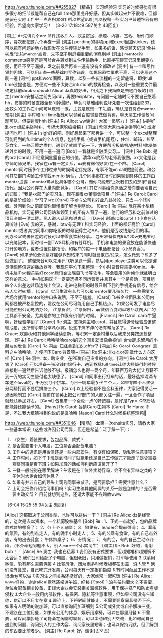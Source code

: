 https://web.thuhole.com/##255827 【精品】
实习经验洞
实习的时候感觉有很多很小的细节很能帮自己在full time那里提升好感，但其实做起来并不很难，但都是要在实际工作中一点点积累orz 所以希望uu们可以投稿一些实习中普适性的有用经验，希望向大家学习！
（3-20 17:18:49 587关注 43回复）

[洞主] dz先讲几个orz 邮件按收件人、抄送密送、标题、内容、签名、附件的顺序，每次都把这六个再查一遍
[洞主] pending的事项ppt和excel里加sticker，还可以把有问题的地方截图发在文件传输助手里，如果多的话，感觉聊天记录“合并转发”比较mentor查看，又不至于刷屏把重要的消息刷掉
[洞主] mentor的comments感觉还是可以合并转发到文件传输助手，比直接在聊天记录里翻要方便，而且不至于漏掉，发之前最后再查一遍有没有全都改过
[洞主] 有一个叫写作猫的网站，可以用ai查一些基础的写作错误，如果保密性要求不高，可以先用这个刷一遍
[洞主] ppt和word画图，算数，以及一些有流程的一定留底稿，即使full time没提也是，方便对一些不太符合intuition的数再检查，以及对一些重要文件最终定稿前double check
[Alice] dz真的好棒，相比之下我简直是去吃白饭的
[洞主] mentor安排活之前先问ddl，再要template，有问题一定随时问不要自己憋着hh，安排的时候直接全都问掉最好，毕竟马基雅维利说坏处要一次性给到233，比较久的工作在中间可以反馈一版，主要是反馈一下进度，确认是否符合mentor预期
[洞主] 平时和full time相处可以领英百度微信做做背调，聊天聊工作请教问题可以，但要适度hhh
[洞主] Re Alice: ww谢谢！大家一起努力！
[洞主] 讲得好乱orz 想起来随时补，希望大家积极投稿！
[洞主] 希望大家也来讲讲啊QAQ 或者提问也可！
[洞主] sigh好的吧，刚好想起来了那再讲一个，可以整一个excel整理可能用到的full time的个人信息，包括手机（或者手机尾号），住址，邮箱，甚至英文名，一些习惯之类的，遇到了就顺手记一下，方便帮老板值机/送材料/收发快递外卖的时候，不用一遍一遍问
[Bob] 一看就是金融类实习。。
[洞主] Re Bob: 是的orz
[Carol] 不经意间显露自己的价值，清华xx院系的老师我很熟，xx大佬是我导师的师兄弟，我家在xx有一定关系，xx我有微信好友/在一个群。
[Carol] mentor同时压多个工作过来的时候确定优先级，有事不能on call要提前说。和公司其它部门沟通工作前找mentor确认，几个同事都在场时如果聊到具体的工作由mentor披露：mentor可以说具体哪个公司，而你只能用“上次我们去的那家”含糊指代。因为公司存在大量内部竞争。
[Carol] 其它同事给你派活之前你要表明自己的归属：“我是xx部门的实习生，现在跟着xx董事做项目。”
[洞主] Re Carol: Carol的是高阶经验！学习了orz
[Carol] 不参与公司和行业八卦讨论，只当一个倾听者。没问到你之前即使你很懂很了解也别瞎bb。
[Carol] Re 洞主: 我在某小型精品机构，实习前把公司网站和领英上的所有人背了一遍，他们的经历和之前做过的项目全部一清二楚。见人说人话见鬼说鬼话。
[Dave] 谢谢dz和carol！(小白在认真听讲
[Eve] 我的天，感谢，btw有无理工科实习经验，上面的都好高阶
[Carol] mentor或者其它同事带你吃饭的时候记得主动AA，他们是否收钱是他们的事。
到办公室或者出差的时候可以带零食饮料分享。
包里准备快充65/100w充电宝可以充笔记本，同时带一副TWS耳机和有线耳机。
手机和电脑的录音放在能够快速打开的地方，或者设置快捷指令。和客户的每一个电话都录音（小米真香）。
[Carol] 如果参加会议最好能够做到结束的同时就出报告/记录，怎么做到？练多了就做到了。
整理录音可以先用讯飞听见跑一遍，然后用potplayer之类可以快捷键灵活调整倍速的播放器听。我现在平均下来整理一个小时录音只需要40min。
手机电脑iPad提前装好zoom腾讯会议瞩目飞书等软件，等急着用的时候你就能明白这样的意义。
手机如果双卡一定要选择不同运营商并且其中一个是移动，项目组四个人出差边赶场边线上会议，走进电梯间的时候只剩下我的手机还有信号，给合伙人实时转播。
[Carol] 实习生没有名片可以和mentor要几张名片，一些需要名片场合就用mentor的并口头说明，不至于尴尬。
[Carol] 飞书企业团队和公司内网都是被严格监控的，建议在公司尽可能用自己手机热点。
如果公司发了电脑尽可能使用公司电脑办公。
注意保密，注意保密，qq微信百度网盘等互联网大厂的工具都不安全，尤其是你的工作很有价值的时候。
[Francis] Re Carol: carol牛逼啊，好经验学到了
[Grace] Re 洞主: 支持洞主和carol，并且觉得这份经验应该整理成册。比所谓求职分享凡尔赛，说些不痛不痒的话有帮助多了。
[Carol] Re Grace: 欢迎dz和其他同学继续更新，等积累一定素材量以后我来分类按逻辑整理。
[洞主] Re Carol: 哈哈哈哈carol的这个回复就很像会被full time跪求留用的小朋友的发言
[Carol] Re 洞主: 已经拿到口头offer了
[洞主] Re Carol: Congrats! 意料之中哈哈哈，方便问下Carol背景嘛~
[洞主] Re 洞主: like本or硕 做什么方向这样
[Carol] Re 洞主: 本，跨专业，在PE做自己专业的方向。
[洞主] Re Carol: 太厉害了
[Carol] 可以准备一张没钱的银行卡，遇到憨批full time让你大额垫付的时候直接刷一遍然后告诉他钱不够。报销怎么也得一两个月，年薪百万的大佬让月薪不到一万的实习生垫付也太缺德了。
[Carol] 和同事出行打车的话，最好选择滴滴专车这个level的，千万别打个拼车。而且一辆车最多坐三个人，如果有四个人建议分两辆打而不是后排挤三个。
[Carol] 以上经验都不是金科玉律，大家记得灵活一点因地制宜
[Carol] 提前在领英上把公司/部门的人都关注一遍，一旦合作了项目就趁机添加好友。
[Carol] 包里带一个全能一点的转接器。最好是Type-C然后啥都能接还能读卡的。
[Hans] Re Carol: 盲猜Carol生物本
[Carol] Re Hans: 不是，不过我大概猜得到你说的是谁哈哈
[Jason] Carol什么时候系统整理鸭🌟

https://web.thuhole.com/##351046 【精品】
dz第一次onsite实习，请教大家一些基本常识（这些或许因公司而异，但还是希望广泛了解一下）：
1. （女生）着装要求，包包品牌、款式？
2. 是否需要带个人电脑，工位是否会配备电脑？
3. 工作中的通讯是用微信还是一些内部软件，有没有如保密、隐私等注意事项？
4. 工作时间，如下午下班是到时间了就能走还是自己工作做完才能走？是否需要观察同事是否下班？如果加班的话如何判断应该离开了？
5. 三餐一般分别在哪里解决？午饭是在工位外卖就行吗，会不会有异味之类的？午休时大家会如何休息？
6. 如果有并非自己的顶头上司的同事来派活，是否要承担？需要注意什么？
7. 上司会把你介绍给同事们吗？实习生和其他同事的关系一般是怎样的？是否需要主动交际？
目前就想到这些，还请大家能不吝赐教www

（6-04 15:25:55 94关注 8回复）

[Alice] 这都取决于公司类型，也许可以提供一下？
[洞主] Re Alice: dz是经管的，这次是去xx资本，一个私募股权基金
[Bob] Re : 1、正式一点就好，包的品牌款式啥的想多了；
2、带上个人电脑；
3、如果有，leader会提前强调；
4、看组的氛围，有的到点走人，有的晚半小时走人；
5、有的公司有食堂，有的自己点外卖，有的出去觅食； 午休趴桌子；
6、分情况；
7、有的会，有的自己主动点介绍，（不介绍也问题不大，没人care一个小实习生）
[洞主] Re Bob: 好的，谢谢bob！！
[Alice] Re 洞主: 我也在私募
1.我们没有正式要求，但超短裙和超短裤不太合适
2.我们公司给配了个电脑，但很老旧，只用做报销，打印等使用
3.联系用微信，没有那么需要保密
4.比较灵活，因为很多时候老板都在出差，没人管
5.我们没有食堂，自己吃完开发票，公司每天有一定报销额度
6.有时间而且工作不是很dirty可以做
7.实习生之间关系还挺好的，大家经常一起吃饭
[洞主] Re Alice: www好的，谢谢alice!竟然还报销午饭，好棒
[Carol] 1.没有任何要求
2.不需要，单位会配备相关设备，正规大企业会安装相关监控软件，用于保护资产和防止盗版侵权
3.大企业一般用内部软件，有保密、隐私等注意事项，但如果公司没有告知你，你可以不用太在意
4.理论上，下班时间就能走，不需要观察同事是否下班。如果有人明确的说加班，可以直接询问加班细则
5.公司或外卖或自带解决三餐，不建议在工位用餐，如果有公用的休息、娱乐用桌椅，可以在那里用餐
6.不需要，可以间接拒绝
7.可能会在闲聊时聊到，可以主动和别人交流，比如询问自己遇到的问题、询问别人的工作内容、询问家长里短等；也可以保持沉默，但了解到的东西要比前者少。
[洞主] Re Carol: 好，谢谢(≧▽≦)